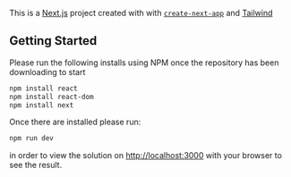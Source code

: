 This is a [Next.js](https://nextjs.org/) project created with with [`create-next-app`](https://github.com/vercel/next.js/tree/canary/packages/create-next-app) and [Tailwind](https://tailwindcss.com/docs/guides/nextjs)

## Getting Started

Please run the following installs using NPM once the repository has been downloading to start

```bash
npm install react
npm install react-dom
npm install next

```
Once there are installed please run:
```bash
npm run dev
```
in order to view the solution on [http://localhost:3000](http://localhost:3000) with your browser to see the result.

